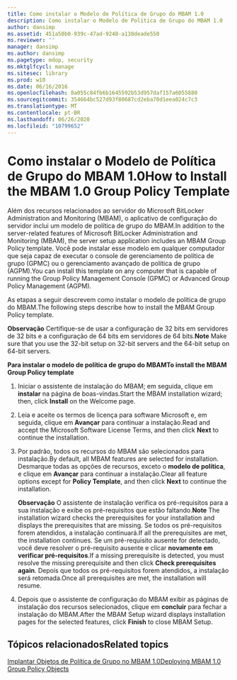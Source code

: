```yaml
---
title: Como instalar o Modelo de Política de Grupo do MBAM 1.0
description: Como instalar o Modelo de Política de Grupo do MBAM 1.0
author: dansimp
ms.assetid: 451a50b0-939c-47ad-9248-a138deade550
ms.reviewer: ''
manager: dansimp
ms.author: dansimp
ms.pagetype: mdop, security
ms.mktglfcycl: manage
ms.sitesec: library
ms.prod: w10
ms.date: 06/16/2016
ms.openlocfilehash: 8a055c84fb6b1645592b53d957daf157a6055880
ms.sourcegitcommit: 354664bc527d93f80687cd2eba70d1eea024c7c3
ms.translationtype: MT
ms.contentlocale: pt-BR
ms.lasthandoff: 06/26/2020
ms.locfileid: "10799652"
---
```

# <span data-ttu-id="55964-103">Como instalar o Modelo de Política de Grupo do MBAM 1.0</span><span class="sxs-lookup"><span data-stu-id="55964-103">How to Install the MBAM 1.0 Group Policy Template</span></span>


<span data-ttu-id="55964-104">Além dos recursos relacionados ao servidor do Microsoft BitLocker Administration and Monitoring (MBAM), o aplicativo de configuração do servidor inclui um modelo de política de grupo do MBAM.</span><span class="sxs-lookup"><span data-stu-id="55964-104">In addition to the server-related features of Microsoft BitLocker Administration and Monitoring (MBAM), the server setup application includes an MBAM Group Policy template.</span></span> <span data-ttu-id="55964-105">Você pode instalar esse modelo em qualquer computador que seja capaz de executar o console de gerenciamento de política de grupo (GPMC) ou o gerenciamento avançado de política de grupo (AGPM).</span><span class="sxs-lookup"><span data-stu-id="55964-105">You can install this template on any computer that is capable of running the Group Policy Management Console (GPMC) or Advanced Group Policy Management (AGPM).</span></span>

<span data-ttu-id="55964-106">As etapas a seguir descrevem como instalar o modelo de política de grupo do MBAM.</span><span class="sxs-lookup"><span data-stu-id="55964-106">The following steps describe how to install the MBAM Group Policy template.</span></span>

<span data-ttu-id="55964-107">**Observação**  Certifique-se de usar a configuração de 32 bits em servidores de 32 bits e a configuração de 64 bits em servidores de 64 bits.</span><span class="sxs-lookup"><span data-stu-id="55964-107">**Note** Make sure that you use the 32-bit setup on 32-bit servers and the 64-bit setup on 64-bit servers.</span></span>

 

**<span data-ttu-id="55964-108">Para instalar o modelo de política de grupo do MBAM</span><span class="sxs-lookup"><span data-stu-id="55964-108">To install the MBAM Group Policy template</span></span>**

1.  <span data-ttu-id="55964-109">Iniciar o assistente de instalação do MBAM; em seguida, clique em **instalar** na página de boas-vindas.</span><span class="sxs-lookup"><span data-stu-id="55964-109">Start the MBAM installation wizard; then, click **Install** on the Welcome page.</span></span>

2.  <span data-ttu-id="55964-110">Leia e aceite os termos de licença para software Microsoft e, em seguida, clique em **Avançar** para continuar a instalação.</span><span class="sxs-lookup"><span data-stu-id="55964-110">Read and accept the Microsoft Software License Terms, and then click **Next** to continue the installation.</span></span>

3.  <span data-ttu-id="55964-111">Por padrão, todos os recursos do MBAM são selecionados para instalação.</span><span class="sxs-lookup"><span data-stu-id="55964-111">By default, all MBAM features are selected for installation.</span></span> <span data-ttu-id="55964-112">Desmarque todas as opções de recursos, exceto o **modelo de política**, e clique em **Avançar** para continuar a instalação.</span><span class="sxs-lookup"><span data-stu-id="55964-112">Clear all feature options except for **Policy Template**, and then click **Next** to continue the installation.</span></span>

    <span data-ttu-id="55964-113">**Observação**  O assistente de instalação verifica os pré-requisitos para a sua instalação e exibe os pré-requisitos que estão faltando.</span><span class="sxs-lookup"><span data-stu-id="55964-113">**Note** The installation wizard checks the prerequisites for your installation and displays the prerequisites that are missing.</span></span> <span data-ttu-id="55964-114">Se todos os pré-requisitos forem atendidos, a instalação continuará.</span><span class="sxs-lookup"><span data-stu-id="55964-114">If all the prerequisites are met, the installation continues.</span></span> <span data-ttu-id="55964-115">Se um pré-requisito ausente for detectado, você deve resolver o pré-requisito ausente e clicar **novamente em verificar pré-requisitos**.</span><span class="sxs-lookup"><span data-stu-id="55964-115">If a missing prerequisite is detected, you must resolve the missing prerequisite and then click **Check prerequisites again**.</span></span> <span data-ttu-id="55964-116">Depois que todos os pré-requisitos forem atendidos, a instalação será retomada.</span><span class="sxs-lookup"><span data-stu-id="55964-116">Once all prerequisites are met, the installation will resume.</span></span>

     

4.  <span data-ttu-id="55964-117">Depois que o assistente de configuração do MBAM exibir as páginas de instalação dos recursos selecionados, clique em **concluir** para fechar a instalação do MBAM.</span><span class="sxs-lookup"><span data-stu-id="55964-117">After the MBAM Setup wizard displays installation pages for the selected features, click **Finish** to close MBAM Setup.</span></span>

## <span data-ttu-id="55964-118">Tópicos relacionados</span><span class="sxs-lookup"><span data-stu-id="55964-118">Related topics</span></span>


[<span data-ttu-id="55964-119">Implantar Objetos de Política de Grupo no MBAM 1.0</span><span class="sxs-lookup"><span data-stu-id="55964-119">Deploying MBAM 1.0 Group Policy Objects</span></span>](deploying-mbam-10-group-policy-objects.md)

 

 





